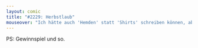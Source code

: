 ```yaml
---
layout: comic
title: "#2229: Herbstlaub"
mouseover: "Ich hätte auch 'Hemden' statt 'Shirts' schreiben können, aber mit fetzigen Anglizismen biedert man sich leichter bei der Jugend an. &#91;Jedoch nicht mit dem Wort 'anbiedern'.&#93;"
---
```


PS:
Gewinnspiel und so.
